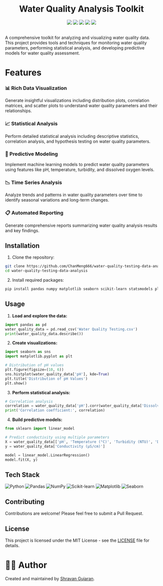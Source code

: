 <div align="center">
 <h1>Water Quality Analysis Toolkit</h1>
 <img src="https://img.shields.io/badge/Python-3776AB?style=flat&logo=python&logoColor=white"/>
 <img src="https://img.shields.io/badge/Pandas-150458?style=flat&logo=pandas&logoColor=white"/>
 <img src="https://img.shields.io/badge/Jupyter-F37626?style=flat&logo=jupyter&logoColor=white"/>
 <img src="https://img.shields.io/badge/scikit--learn-F7931E?style=flat&logo=scikit-learn&logoColor=white"/>
 <img src="https://img.shields.io/badge/Matplotlib-11557C?style=flat&logo=python&logoColor=white"/>
</div>
<br/>

A comprehensive toolkit for analyzing and visualizing water quality data. This project provides tools and techniques for monitoring water quality parameters, performing statistical analysis, and developing predictive models for water quality assessment.

# Features

### 📊 Rich Data Visualization
Generate insightful visualizations including distribution plots, correlation matrices, and scatter plots to understand water quality parameters and their relationships.

### 📈 Statistical Analysis
Perform detailed statistical analysis including descriptive statistics, correlation analysis, and hypothesis testing on water quality parameters.

### 🤖 Predictive Modeling
Implement machine learning models to predict water quality parameters using features like pH, temperature, turbidity, and dissolved oxygen levels.

### 📉 Time Series Analysis
Analyze trends and patterns in water quality parameters over time to identify seasonal variations and long-term changes.

### 📋 Automated Reporting
Generate comprehensive reports summarizing water quality analysis results and key findings.

## Installation

1. Clone the repository:
```bash
git clone https://github.com/ChanMeng666/water-quality-testing-data-analysis.git
cd water-quality-testing-data-analysis
```

2. Install required packages:
```bash
pip install pandas numpy matplotlib seaborn scikit-learn statsmodels plotly
```

## Usage

1. **Load and explore the data:**
```python
import pandas as pd
water_quality_data = pd.read_csv('Water Quality Testing.csv')
print(water_quality_data.describe())
```

2. **Create visualizations:**
```python
import seaborn as sns
import matplotlib.pyplot as plt

# Distribution of pH values
plt.figure(figsize=(10, 6))
sns.histplot(water_quality_data['pH'], kde=True)
plt.title('Distribution of pH Values')
plt.show()
```

3. **Perform statistical analysis:**
```python
# Correlation analysis
correlation = water_quality_data['pH'].corr(water_quality_data['Dissolved Oxygen (mg/L)'])
print('Correlation coefficient:', correlation)
```

4. **Build predictive models:**
```python
from sklearn import linear_model

# Predict conductivity using multiple parameters
X = water_quality_data[['pH', 'Temperature (°C)', 'Turbidity (NTU)', 'Dissolved Oxygen (mg/L)']]
y = water_quality_data['Conductivity (µS/cm)']

model = linear_model.LinearRegression()
model.fit(X, y)
```

## Tech Stack
![Python](https://img.shields.io/badge/python-%2314354C.svg?style=for-the-badge&logo=python&logoColor=white)
![Pandas](https://img.shields.io/badge/pandas-%23150458.svg?style=for-the-badge&logo=pandas&logoColor=white)
![NumPy](https://img.shields.io/badge/numpy-%23013243.svg?style=for-the-badge&logo=numpy&logoColor=white)
![Scikit-learn](https://img.shields.io/badge/scikit--learn-%23F7931E.svg?style=for-the-badge&logo=scikit-learn&logoColor=white)
![Matplotlib](https://img.shields.io/badge/Matplotlib-%23ffffff.svg?style=for-the-badge&logo=Matplotlib&logoColor=black)
![Seaborn](https://img.shields.io/badge/seaborn-%23323330.svg?style=for-the-badge&logo=python&logoColor=white)

## Contributing
Contributions are welcome! Please feel free to submit a Pull Request.

## License
This project is licensed under the MIT License - see the [LICENSE](LICENSE) file for details.

# 🙋‍♀ Author

Created and maintained by [Shravan Gujaran](https://shangujaran.vercel.app).
